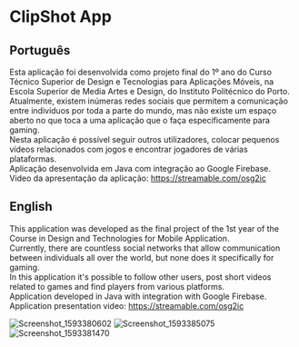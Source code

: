 # ClipShot App

## Português
Esta aplicação foi desenvolvida como projeto final do 1º ano do Curso Técnico Superior de Design e Tecnologias para Aplicações Móveis, na Escola Superior de Media Artes e Design, do Instituto Politécnico do Porto.<br>
Atualmente, existem inúmeras redes sociais que permitem a comunicação entre indivíduos por toda a parte do mundo, mas não existe um espaço aberto no que toca a uma aplicação que o faça especificamente para gaming.<br>
Nesta aplicação é possível seguir outros utilizadores, colocar pequenos vídeos relacionados com jogos e encontrar jogadores de várias plataformas.<br>
Aplicação desenvolvida em Java com integração ao Google Firebase.<br />
Video da apresentação da aplicação: https://streamable.com/osg2ic <br>

## English
This application was developed as the final project of the 1st year of the Course in Design and Technologies for Mobile Application.<br>
Currently, there are countless social networks that allow communication between individuals all over the world, but none does it specifically for gaming.<br>
In this application it's possible to follow other users, post short videos related to games and find players from various platforms.<br>
Application developed in Java with integration with Google Firebase. <br />
Application presentation video: https://streamable.com/osg2ic <br>

![Screenshot_1593380602](https://user-images.githubusercontent.com/56965774/100131594-29f9ef00-2e7c-11eb-9236-26d248f284c8.png)
![Screenshot_1593385075](https://user-images.githubusercontent.com/56965774/100132039-c7552300-2e7c-11eb-8a55-745544c52668.png)
![Screenshot_1593381470](https://user-images.githubusercontent.com/56965774/100132202-fc617580-2e7c-11eb-866a-4d4f96e2b11d.png)




